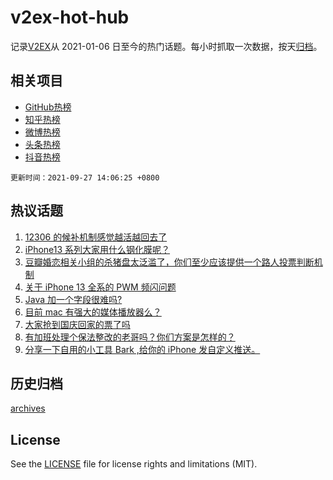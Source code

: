# v2ex-hot-hub

 记录[V2EX](https://www.v2ex.com/)从 2021-01-06 日至今的热门话题。每小时抓取一次数据，按天[归档](archives)。
 
 ## 相关项目

- [GitHub热榜](https://github.com/snaildev/github-hot-hub)
- [知乎热榜](https://github.com/snaildev/zhihu-hot-hub)
- [微博热榜](https://github.com/snaildev/weibo-hot-hub)
- [头条热榜](https://github.com/snaildev/toutiao-hot-hub)
- [抖音热榜](https://github.com/snaildev/douyin-hot-hub)


 `更新时间：2021-09-27 14:06:25 +0800`

## 热议话题

1. [12306 的候补机制感觉越活越回去了](https://www.v2ex.com/t/804383)
1. [iPhone13 系列大家用什么钢化膜呢？](https://www.v2ex.com/t/804503)
1. [豆瓣婚恋相关小组的杀猪盘太泛滥了，你们至少应该提供一个路人投票判断机制](https://www.v2ex.com/t/804379)
1. [关于 iPhone 13 全系的 PWM 频闪问题](https://www.v2ex.com/t/804386)
1. [Java 加一个字段很难吗?](https://www.v2ex.com/t/804422)
1. [目前 mac 有强大的媒体播放器么？](https://www.v2ex.com/t/804443)
1. [大家抢到国庆回家的票了吗](https://www.v2ex.com/t/804368)
1. [有加班处理个保法整改的老哥吗？你们方案是怎样的？](https://www.v2ex.com/t/804438)
1. [分享一下自用的小工具 Bark ,给你的 iPhone 发自定义推送。](https://www.v2ex.com/t/804506)

## 历史归档

[archives](archives)

## License

See the [LICENSE](LICENSE) file for license rights and limitations (MIT).
